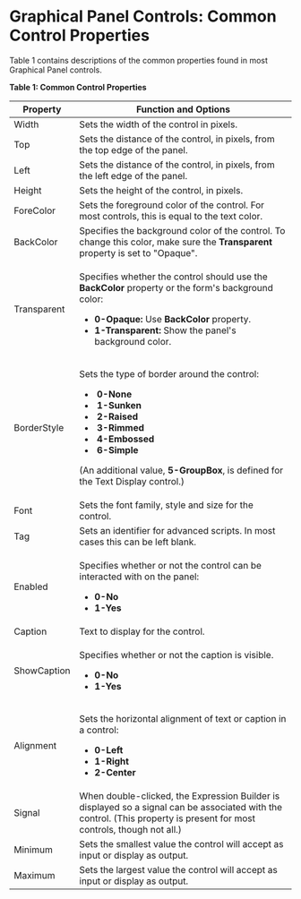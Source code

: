 # Graphical Panel Controls: Common Control Properties

Table 1 contains descriptions of the common properties found in most Graphical Panel controls.

**Table 1: Common Control Properties**

| Property    | Function and Options                                                                                                                                                                                                                                                                                                                                                                                                                                                                                                                                                                                                                                                                                                                                                                                                                                                                                                     |
| ----------- | ------------------------------------------------------------------------------------------------------------------------------------------------------------------------------------------------------------------------------------------------------------------------------------------------------------------------------------------------------------------------------------------------------------------------------------------------------------------------------------------------------------------------------------------------------------------------------------------------------------------------------------------------------------------------------------------------------------------------------------------------------------------------------------------------------------------------------------------------------------------------------------------------------------------------ |
| Width       | Sets the width of the control in pixels.                                                                                                                                                                                                                                                                                                                                                                                                                                                                                                                                                                                                                                                                                                                                                                                                                                                                                 |
| Top         | Sets the distance of the control, in pixels, from the top edge of the panel.                                                                                                                                                                                                                                                                                                                                                                                                                                                                                                                                                                                                                                                                                                                                                                                                                                             |
| Left        | Sets the distance of the control, in pixels, from the left edge of the panel.                                                                                                                                                                                                                                                                                                                                                                                                                                                                                                                                                                                                                                                                                                                                                                                                                                            |
| Height      | Sets the height of the control, in pixels.                                                                                                                                                                                                                                                                                                                                                                                                                                                                                                                                                                                                                                                                                                                                                                                                                                                                               |
| ForeColor   | Sets the foreground color of the control.  For most controls, this is equal to the text color.                                                                                                                                                                                                                                                                                                                                                                                                                                                                                                                                                                                                                                                                                                                                                                                                                           |
| BackColor   | Specifies the background color of the control.  To change this color, make sure the **Transparent** property is set to "Opaque".                                                                                                                                                                                                                                                                                                                                                                                                                                                                                                                                                                                                                                                                                                                                                                                         |
| Transparent | <p>Specifies whether the control should use the <strong>BackColor</strong> property or the form's background color:</p><ul><li><strong>0-Opaque:</strong> Use <strong>BackColor</strong> property.</li><li><strong>1-Transparent:</strong> Show the panel's background color.</li></ul>                                                                                                                                                                                                                                                                                                                                                                                                                                                                                                                                                                                                                                  |
| BorderStyle | <p>Sets the type of border around the control:</p><ul><li><img src="https://cdn.intrepidcs.net/support/VehicleSpy/assets/gpLLEDNone.gif" alt=""> <strong>0-None</strong></li><li><img src="https://cdn.intrepidcs.net/support/VehicleSpy/assets/gpLLEDSunk.gif" alt=""> <strong>1-Sunken</strong></li><li><img src="https://cdn.intrepidcs.net/support/VehicleSpy/assets/gpLLEDRaised.gif" alt=""> <strong>2-Raised</strong></li><li><img src="https://cdn.intrepidcs.net/support/VehicleSpy/assets/gpLLEDRim.gif" alt=""> <strong>3-Rimmed</strong></li><li><img src="https://cdn.intrepidcs.net/support/VehicleSpy/assets/gpLLEDEmbos.gif" alt=""> <strong>4-Embossed</strong></li><li><img src="https://cdn.intrepidcs.net/support/VehicleSpy/assets/gpLLEDSimple.gif" alt=""> <strong>6-Simple</strong></li></ul><p>(An additional value, <strong>5-GroupBox</strong>, is defined for the Text Display control.)</p> |
| Font        | Sets the font family, style and size for the control.                                                                                                                                                                                                                                                                                                                                                                                                                                                                                                                                                                                                                                                                                                                                                                                                                                                                    |
| Tag         | Sets an identifier for advanced scripts.  In most cases this can be left blank.                                                                                                                                                                                                                                                                                                                                                                                                                                                                                                                                                                                                                                                                                                                                                                                                                                          |
| Enabled     | <p>Specifies whether or not the control can be interacted with on the panel:</p><ul><li><strong>0-No</strong></li><li><strong>1-Yes</strong></li></ul>                                                                                                                                                                                                                                                                                                                                                                                                                                                                                                                                                                                                                                                                                                                                                                   |
| Caption     | Text to display for the control.                                                                                                                                                                                                                                                                                                                                                                                                                                                                                                                                                                                                                                                                                                                                                                                                                                                                                         |
| ShowCaption | <p>Specifies whether or not the caption is visible.</p><ul><li><strong>0-No</strong></li><li><strong>1-Yes</strong></li></ul>                                                                                                                                                                                                                                                                                                                                                                                                                                                                                                                                                                                                                                                                                                                                                                                            |
| Alignment   | <p>Sets the horizontal alignment of text or caption in a control:</p><ul><li><strong>0-Left</strong></li><li><strong>1-Right</strong></li><li><strong>2-Center</strong></li></ul>                                                                                                                                                                                                                                                                                                                                                                                                                                                                                                                                                                                                                                                                                                                                        |
| Signal      | When double-clicked, the Expression Builder is displayed so a signal can be associated with the control. (This property is present for most controls, though not all.)                                                                                                                                                                                                                                                                                                                                                                                                                                                                                                                                                                                                                                                                                                                                                   |
| Minimum     | Sets the smallest value the control will accept as input or display as output.                                                                                                                                                                                                                                                                                                                                                                                                                                                                                                                                                                                                                                                                                                                                                                                                                                           |
| Maximum     | Sets the largest value the control will accept as input or display as output.                                                                                                                                                                                                                                                                                                                                                                                                                                                                                                                                                                                                                                                                                                                                                                                                                                            |
